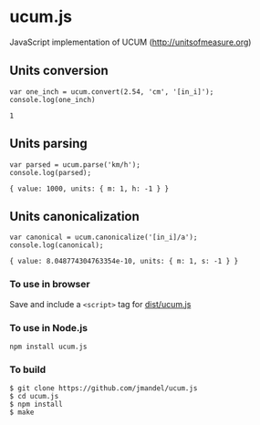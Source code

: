 # ucum.js
JavaScript implementation of UCUM (http://unitsofmeasure.org)

## Units conversion

```
var one_inch = ucum.convert(2.54, 'cm', '[in_i]');
console.log(one_inch)

1
```

## Units parsing

```
var parsed = ucum.parse('km/h');
console.log(parsed);

{ value: 1000, units: { m: 1, h: -1 } }
```

## Units canonicalization

```
var canonical = ucum.canonicalize('[in_i]/a');
console.log(canonical);

{ value: 8.048774304763354e-10, units: { m: 1, s: -1 } } 
```


### To use in browser

Save and include a `<script>` tag for [dist/ucum.js](dist/ucum.js)

### To use in Node.js

```
npm install ucum.js
```

### To build

```
$ git clone https://github.com/jmandel/ucum.js
$ cd ucum.js
$ npm install
$ make
```

